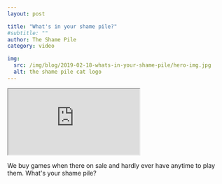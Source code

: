```yaml
---
layout: post

title: "What's in your shame pile?"
#subtitle: ""
author: The Shame Pile
category: video

img:
  src: /img/blog/2019-02-18-whats-in-your-shame-pile/hero-img.jpg
  alt: the shame pile cat logo
---
```


<div class="embed-responsive embed-responsive-16by9 mb-3">
  <iframe class="embed-responsive-item" src="https://www.youtube.com/embed/BD6BLEx9QJY" allowfullscreen></iframe>
</div>

We buy games when there on sale and hardly ever have anytime to play them. What's your shame pile?
